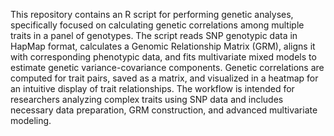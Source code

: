 This repository contains an R script for performing genetic analyses, specifically focused on calculating genetic correlations among multiple traits in a panel of genotypes. The script reads SNP genotypic data in HapMap format, calculates a Genomic Relationship Matrix (GRM), aligns it with corresponding phenotypic data, and fits multivariate mixed models to estimate genetic variance-covariance components. Genetic correlations are computed for trait pairs, saved as a matrix, and visualized in a heatmap for an intuitive display of trait relationships. The workflow is intended for researchers analyzing complex traits using SNP data and includes necessary data preparation, GRM construction, and advanced multivariate modeling.
